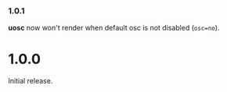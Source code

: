 ### 1.0.1

**uosc** now won't render when default osc is not disabled (`osc=no`).

# 1.0.0

Initial release.